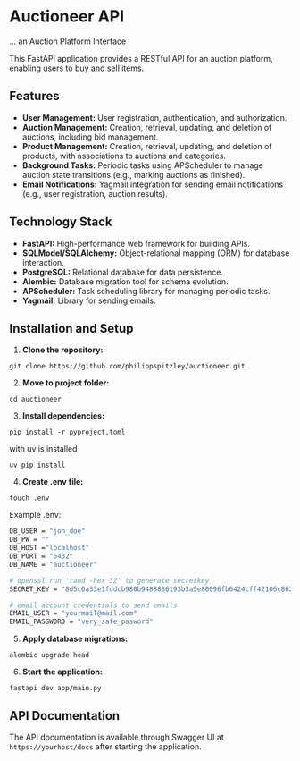 # Auctioneer API

... an Auction Platform Interface

This FastAPI application provides a RESTful API for an auction platform, enabling users to buy and sell items.

## Features

- **User Management:** User registration, authentication, and authorization.
- **Auction Management:** Creation, retrieval, updating, and deletion of auctions, including bid management.
- **Product Management:** Creation, retrieval, updating, and deletion of products, with associations to auctions and categories.
- **Background Tasks:** Periodic tasks using APScheduler to manage auction state transitions (e.g., marking auctions as finished).
- **Email Notifications:** Yagmail integration for sending email notifications (e.g., user registration, auction results).

## Technology Stack

- **FastAPI:** High-performance web framework for building APIs.
- **SQLModel/SQLAlchemy:** Object-relational mapping (ORM) for database interaction.
- **PostgreSQL:** Relational database for data persistence.
- **Alembic:** Database migration tool for schema evolution.
- **APScheduler:** Task scheduling library for managing periodic tasks.
- **Yagmail:** Library for sending emails.

## Installation and Setup

1. **Clone the repository:**

```shell
git clone https://github.com/philippspitzley/auctioneer.git
```

2. **Move to project folder:**

```shell
cd auctioneer
```

3. **Install dependencies:**

```shell
pip install -r pyproject.toml
```

with uv is installed

```shell
uv pip install
```

4. **Create .env file:**

```shell
touch .env
```

Example .env:

```bash
DB_USER = "jon_doe"
DB_PW = ""
DB_HOST ="localhost"
DB_PORT = "5432"
DB_NAME = "auctioneer"

# openssl run 'rand -hex 32' to generate secretkey
SECRET_KEY = "8d5c0a33e1fddcb980b9488886193b3a5e80096fb6424cff42106c8627e598f3"

# email account credentials to send emails
EMAIL_USER = "yourmail@mail.com"
EMAIL_PASSWORD = "very_safe_pasword"
```

5. **Apply database migrations:**

```shell
alembic upgrade head
```

6. **Start the application:**

```shell
fastapi dev app/main.py
```

## API Documentation

The API documentation is available through Swagger UI at `https://yourhost/docs` after starting the application.
